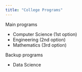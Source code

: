 ```yaml
---
title: "College Programs"
---
```

Main programs

- Computer Science (1st option)
- Engineering (2nd option)
- Mathematics (3rd option)

Backup programs
- Data Science

